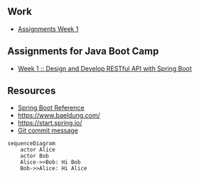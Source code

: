 ## Work


* [Assignments Week 1](https://github.com/aditepDev/assignment-java-boot-camp/tree/feature/week1)


## Assignments for Java Boot Camp
* [Week 1 :: Design and Develop RESTful API with Spring Boot](https://github.com/up1/assignment-java-boot-camp/wiki/Week-01)



## Resources
* [Spring Boot Reference](https://spring.io/projects/spring-boot)
* https://www.baeldung.com/ 
* https://start.spring.io/
* [Git commit message](https://www.conventionalcommits.org/en/v1.0.0/)






```mermaid
sequenceDiagram
    actor Alice
    actor Bob
    Alice->>Bob: Hi Bob
    Bob->>Alice: Hi Alice
```
